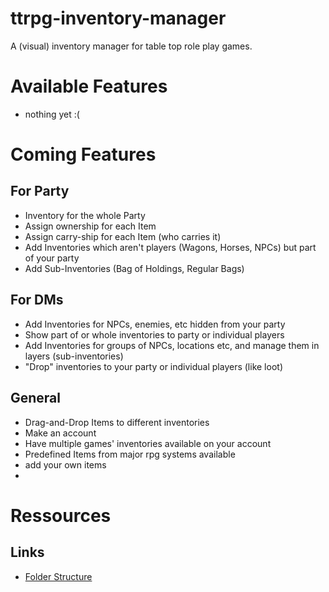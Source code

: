 # ttrpg-inventory-manager
A (visual) inventory manager for table top role play games.


# Available Features

- nothing yet :(
# Coming Features
## For Party

- Inventory for the whole Party
- Assign ownership for each Item
- Assign carry-ship for each Item (who carries it)
- Add Inventories which aren't players (Wagons, Horses, NPCs) but part of your party
- Add Sub-Inventories (Bag of Holdings, Regular Bags)

## For DMs

- Add Inventories for NPCs, enemies, etc hidden from your party
- Show part of or whole inventories to party or individual players
- Add Inventories for groups of NPCs, locations etc, and manage them in layers (sub-inventories)
- "Drop" inventories to your party or individual players (like loot)
## General

- Drag-and-Drop Items to different inventories
- Make an account
- Have multiple games' inventories available on your account
- Predefined Items from major rpg systems available
- add your own items
- 

# Ressources
## Links

- [Folder Structure](https://stackoverflow.com/questions/7959673/directory-structure-for-mvc)
